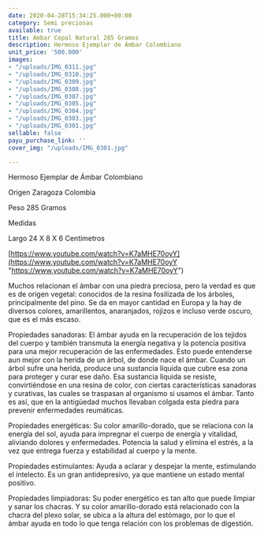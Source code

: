 ```yaml
---
date: 2020-04-28T15:34:25.000+00:00
category: Semi preciosas
available: true
title: Ambar Copal Natural 285 Gramos
description: Hermoso Ejemplar de Ámbar Colombiano
unit_price: '500.000'
images:
- "/uploads/IMG_0311.jpg"
- "/uploads/IMG_0310.jpg"
- "/uploads/IMG_0309.jpg"
- "/uploads/IMG_0308.jpg"
- "/uploads/IMG_0307.jpg"
- "/uploads/IMG_0305.jpg"
- "/uploads/IMG_0304.jpg"
- "/uploads/IMG_0303.jpg"
- "/uploads/IMG_0301.jpg"
sellable: false
payu_purchase_link: ''
cover_img: "/uploads/IMG_0301.jpg"

---
```

Hermoso Ejemplar de Ámbar Colombiano

Origen Zaragoza Colombia

Peso 285 Gramos

Medidas

Largo 24 X 8 X 6 Centímetros

[https://www.youtube.com/watch?v=K7aMHE70oyY](https://www.youtube.com/watch?v=K7aMHE70oyY "https://www.youtube.com/watch?v=K7aMHE70oyY")

Muchos relacionan el ámbar con una piedra preciosa, pero la verdad es que es de origen vegetal: conocidos de la resina fosilizada de los árboles, principalmente del pino. Se da en mayor cantidad en Europa y la hay de diversos colores, amarillentos, anaranjados, rojizos e incluso verde oscuro, que es el más escaso.

Propiedades sanadoras: El ámbar ayuda en la recuperación de los tejidos del cuerpo y también transmuta la energía negativa y la potencia positiva para una mejor recuperación de las enfermedades. Esto puede entenderse aun mejor con la herida de un árbol, de donde nace el ámbar. Cuando un árbol sufre una herida, produce una sustancia líquida que cubre esa zona para proteger y curar ese daño. Esa sustancia líquida se resiste, convirtiéndose en una resina de color, con ciertas características sanadoras y curativas, las cuales se traspasan al organismo si usamos el ámbar. Tanto es así, que en la antigüedad muchos llevaban colgada esta piedra para prevenir enfermedades reumáticas.

Propiedades energéticas: Su color amarillo-dorado, que se relaciona con la energía del sol, ayuda para impregnar el cuerpo de energía y vitalidad, aliviando dolores y enfermedades. Potencia la salud y elimina el estrés, a la vez que entrega fuerza y ​​estabilidad al cuerpo y la mente.

Propiedades estimulantes: Ayuda a aclarar y despejar la mente, estimulando el intelecto. Es un gran antidepresivo, ya que mantiene un estado mental positivo.

Propiedades limpiadoras: Su poder energético es tan alto que puede limpiar y sanar los chacras. Y su color amarillo-dorado está relacionado con la chacra del plexo solar, se ubica a la altura del estómago, por lo que el ámbar ayuda en todo lo que tenga relación con los problemas de digestión.